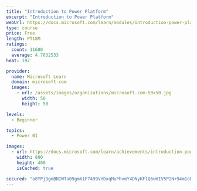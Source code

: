 ```yaml
---
title: "Introduction to Power Platform"
excerpt: "Introduction to Power Platform"
webUrl: https://docs.microsoft.com/learn/modules/introduction-power-platform/
type: course
price: Free
length: PT18M
ratings:
  count: 11680
  average: 4.7032533
heat: 192

provider:
  name: Microsoft Learn
  domain: microsoft.com
  images:
    - url: /assets/images/organizations/microsoft.com-50x50.jpg
      width: 50
      height: 50

levels:
  - Beginner

topics:
  - Power BI

images:
  - url: https://docs.microsoft.com/learn/achievements/introduction-power-platform-social.png
    width: 800
    height: 400
    isCached: true

secured: "o8YPjDgmBNIWTa09gmX1F7499VHDxqMuPhvmY4DNyKFlQ6wHIV5P2N+94m1oFiAfARXx6uJrvyT8THrX+a2lXJkzO/NaehxlL2U/J5Uy7mbBetx7WaHOB7s8JnFnRs7P5/iMaPX+WiOtPZTz2FsG/rsGEEpWe7q1kCt8A6r37/HhxpVxcfNlAAwd7lK30YjzdJVmqoqyz0CJ+an4hiS0RhgzVhKOpyDEJuuBq0AKB5mW9KYWf0kutgRBDXkZ6uotd7toqfwy7Dqio+p3028o460/YDroDifO5sdYxuEXhjyV2eUBl899GSFlP6aACNu6+vNMQBpvNh/+bgpPYbo8fFslW59eM011rzK3egPrkVuoWsTJnGvPeWU4Ig2QOaEGh1Ywi6iuMIJlOK2qFDSP+b+ByVrWuk/FNe1anCa0R/c=;daeQGUGBKsRlFAyFBMTHTA=="
---
```


